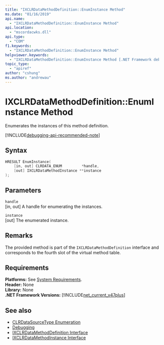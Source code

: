 ```yaml
---
title: "IXCLRDataMethodDefinition::EnumInstance Method"
ms.date: "01/16/2019"
api.name:
  - "IXCLRDataMethodDefinition::EnumInstance Method"
api.location:
  - "mscordacwks.dll"
api.type:
  - "COM"
f1.keywords:
  - "IXCLRDataMethodDefinition::EnumInstance Method"
helpviewer.keywords:
  - "IXCLRDataMethodDefinition::EnumInstance Method [.NET Framework debugging]"
topic_type:
  - "apiref"
author: "cshung"
ms.author: "andrewau"
---
```

# IXCLRDataMethodDefinition::EnumInstance Method

Enumerates the instances of this method definition.

[!INCLUDE[debugging-api-recommended-note](../../../../includes/debugging-api-recommended-note.md)]

## Syntax

```cpp
HRESULT EnumInstance(
    [in, out] CLRDATA_ENUM         *handle,
    [out] IXCLRDataMethodInstance **instance
);
```

## Parameters

`handle`\
[in, out] A handle for enumerating the instances.

`instance`\
[out] The enumerated instance.

## Remarks

The provided method is part of the `IXCLRDataMethodDefinition` interface and corresponds to the fourth slot of the virtual method table.

## Requirements

**Platforms:** See [System Requirements](../../../../docs/framework/get-started/system-requirements.md).  
**Header:** None  
**Library:** None  
**.NET Framework Versions:** [!INCLUDE[net_current_v47plus](../../../../includes/net-current-v47plus.md)]  

## See also

- [CLRDataSourceType Enumeration](clrdatasourcetype-enumeration.md)
- [Debugging](index.md)
- [IXCLRDataMethodDefinition Interface](ixclrdatamethoddefinition-interface.md)
- [IXCLRDataMethodInstance Interface](ixclrdatamethodinstance-interface.md)
